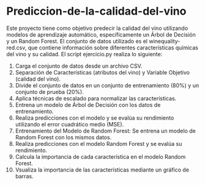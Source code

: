 # Prediccion-de-la-calidad-del-vino
  Este proyecto tiene como objetivo predecir la calidad del vino utilizando modelos de aprendizaje automático, específicamente un Árbol de Decisión y un Random Forest. El conjunto de datos utilizado es el winequality-red.csv, que contiene información sobre diferentes características químicas del vino y su calidad.
El script ejercicio.py realiza lo siguiente:
1. Carga el conjunto de datos desde un archivo CSV.
2. Separación de Características (atributos del vino) y Variable Objetivo (calidad del vino).
3. Divide el conjunto de datos en un conjunto de entrenamiento (80%) y un conjunto de prueba (20%).
4. Aplica técnicas de escalado para normalizar las características.
5. Entrena un modelo de Árbol de Decisión con los datos de entrenamiento.
6. Realiza predicciones con el modelo y se evalúa su rendimiento utilizando el error cuadrático medio (MSE).
7. Entrenamiento del Modelo de Random Forest: Se entrena un modelo de Random Forest con los mismos datos.
8. Realiza predicciones con el modelo Random Forest y se evalúa su rendimiento.
9. Calcula la importancia de cada característica en el modelo Random Forest.
10. Vsualiza la importancia de las características mediante un gráfico de barras.
